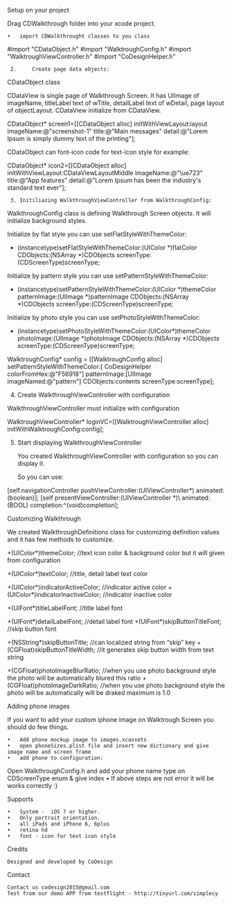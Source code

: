 Setup on your project

Drag CDWalkthrough folder into your xcode project.

	•	import CDWalkthrought classes to you class

#import "CDataObject.h"
#import "WalktroughConfig.h"
#import "WalktroughViewController.h"
#import "CoDesignHelper.h"

     2. 	Create page data objects:
		
CDataObject class

CDataView is single page of Walkthrough Screen. It has UIImage of imageName, titleLabel text of wTitle, detailLabel text of wDetail, page layout of objectLayout. CDataView initialize from CDataView.

CDataObject* screen1=[[CDataObject alloc] initWithViewLayout:layout
                                                               imageName:@"screenshot-1"
                                                               title:@"Main messages"
                                                              detail:@"Lorem Ipsum is simply dummy text of the printing"];
	
		
CDataObject can font-icon code for text-icon style for example: 

CDataObject* icon2=[[CDataObject alloc] initWithViewLayout:CDataViewLayoutMiddle
                                                       imageName:@"\ue723"
                                                           title:@"App features"
                                                          detail:@"Lorem Ipsum has been the industry's standard text ever"];

		
     3. Initiliazing WalkthroughViewController from WalkthroughConfig:

WalkthroughConfig class is defining Walkthrough Screen objects. It will initialize background styles. 

Initialize by flat style you can use setFlatStyleWithThemeColor:

- (instancetype)setFlatStyleWithThemeColor:(UIColor *)flatColor CDObjects:(NSArray *)CDObjects screenType:(CDScreenType)screenType;

Initialize by pattern style you can use setPatternStyleWithThemeColor:

- (instancetype)setPatternStyleWithThemeColor:(UIColor *)themeColor patternImage:(UIImage *)patternImage CDObjects:(NSArray *)CDObjects screenType:(CDScreenType)screenType;

Initialize by photo style you can use setPhotoStyleWithThemeColor:

- (instancetype)setPhotoStyleWithThemeColor:(UIColor*)themeColor photoImage:(UIImage *)photoImage CDObjects:(NSArray *)CDObjects screenType:(CDScreenType)screenType;

WalktroughConfig* config = [[WalktroughConfig alloc] setPatternStyleWithThemeColor:[
CoDesignHelper colorFromHex:@"F56918"]
                                                            patternImage:[UIImage imageNamed:@"pattern"]
                                                               CDObjects:contents
                                                              screenType:screenType];


4. Create WalkthroughViewController with configuration

WalkthroughViewController must initialize with configuration 

 WalktroughViewController* loginVC=[[WalktroughViewController alloc] initWithWalktroughConfig:config];
	
	
5. Start displaying WalkthroughViewController
	
	You created WalkthroughViewController with configuration so you can display it.
	
	So you can use: 

[self.navigationController pushViewController:(UIViewController*) animated:(boolean)];
[self presentViewController:(UIViewController *)\ animated:(BOOL) completion:^(void)completion];







Customizing Walkthrough 

We created WalkthroughDefinitions class for customizing definition values and it has few methods to customize.

+(UIColor*)themeColor; 
//text icon color & background color but it will given from configuration

+(UIColor*)textColor; 
 //title, detail label text color

+(UIColor*)indicatorActiveColor; 
//indicator active color
+(UIColor*)indicatorInactiveColor; 
//indicator inactive color

+(UIFont*)titleLabelFont;
//title label font

+(UIFont*)detailLabelFont;
//detail label font
+(UIFont*)skipButtonTitleFont;
//skip button font

+(NSString*)skipButtonTitle;
//can localized string from “skip” key
+(CGFloat)skipButtonTitleWidth;
//it generates skip button width from text string

+(CGFloat)photoImageBlurRatio;
//when you use photo background style the photo will be automatically blured this ratio
+(CGFloat)photoImageDarkRatio;
//when you use photo background style the photo will be automatically will be draked maximum is 1.0





Adding phone images

If you want to add your custom iphone image on Walktrough Screen you should do few things. 

	•	Add phone mockup image to images.xcassets 
	•	open phoneSizes.plist file and insert new dictionary and give image name and screen frame
	•	add phone to configuration:
	
Open WalkthroughConfig.h and add your phone name type on CDScreenType
enum & give index
	•	If above steps are not error it will be works correctly :)

Supports

	•	System -  iOS 7 or higher.
	•	Only portrait orientation.
	•	all iPads and iPhone 6, 6plus 
	•	retina hd 
	•	font - icon for text icon style

Credits
	
	Designed and developed by CoDesign

Contact

	Contact us codesign2015@gmail.com
	Test from our demo APP from testflight - http://tinyurl.com/simplecy






